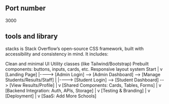 <!-- @format -->



## Port number

3000


## tools and library
stacks is Stack Overflow’s open-source CSS framework, built with accessibility and consistency in mind. It includes:

Clean and minimal UI
Utility classes (like Tailwind/Bootstrap)
Prebuilt components: buttons, inputs, cards, etc.
Responsive layout system
Start
 |
 v
[Landing Page]
 |----> [Admin Login] --> [Admin Dashboard] --> [Manage Students/Results/Staff]
 |
 |----> [Student Login] --> [Student Dashboard] --> [View Results/Profile]
 |
 v
[Shared Components: Cards, Tables, Forms]
 |
 v
[Backend Integration: Auth, APIs, Storage]
 |
 v
[Testing & Branding]
 |
 v
[Deployment]
 |
 v
[SaaS: Add More Schools]
